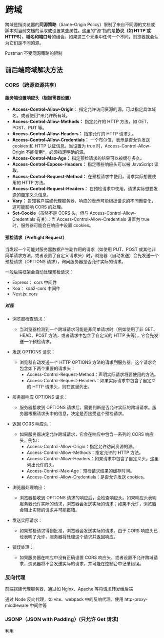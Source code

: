 # 跨域

跨域是指浏览器的**同源策略**（Same-Origin Policy）限制了来自不同源的文档或脚本对当前文档的读取或设置某些属性。这里的“源”指的是**协议（如 HTTP 或 HTTPS）、域名和端口号**的组合。如果这三个元素中任何一个不同，浏览器就会认为它们是不同的源。

Postman 不受同源策略的限制

## 前后端跨域解决方法

### CORS（跨源资源共享）

#### 服务端设置响应头（根据需要设置）

-   **Access-Control-Allow-Origin：** 指定允许访问资源的源。可以指定具体域名，或者使用\*来允许所有域。
-   **Access-Control-Allow-Methods：** 指定允许的 HTTP 方法，如 GET、POST、PUT 等。
-   **Access-Control-Allow-Headers：** 指定允许的 HTTP 请求头。
-   **Access-Control-Allow-Credentials：** 一个布尔值，表示是否允许发送 cookies 和 HTTP 认证信息。当设置为 true 时，Access-Control-Allow-Origin 不能使用\*，必须指定明确的源。
-   **Access-Control-Max-Age：** 指定预检请求的结果可以被缓存多久。
-   **Access-Control-Expose-Headers：** 指定哪些响应头可以被 JavaScript 读取。
-   **Access-Control-Request-Method：** 在预检请求中使用，请求实际想要使用的 HTTP 方法。
-   **Access-Control-Request-Headers：** 在预检请求中使用，请求实际想要发送的自定义头信息。
-   **Vary：** 告知客户端或代理服务器，响应的表示可能根据请求的不同而变化，这可能影响 CORS 的处理。
-   **Set-Cookie**（虽然不是 CORS 头，但与 Access-Control-Allow-Credentials 有关）：当 Access-Control-Allow-Credentials 设置为 true 时，服务器可能会在响应中设置 cookies。

#### 预检请求（Preflight Request）

当发起一个可能对服务器数据产生副作用的请求（如使用 PUT、POST 或其他非简单请求方法，或者设置了自定义请求头）时，浏览器（自动发送）会先发送一个预检请求（OPTIONS 请求），询问服务器是否允许实际的请求。

一般后端框架会自动处理预检请求：

-   Express： cors 中间件
-   Koa： koa2-cors 中间件
-   Nest.js: cors

##### 过程

-   浏览器检查请求：
    -   当浏览器检测到一个跨域请求可能是非简单请求时（例如使用了非 GET、HEAD、POST 方法，或者请求中包含了自定义的 HTTP 头等），它会先发送一个预检请求。
-   发送 OPTIONS 请求：

    -   浏览器自动发送一个 HTTP OPTIONS 方法的请求到服务器。这个请求会包含如下两个重要的请求头：
        -   Access-Control-Request-Method：声明实际请求将要使用的方法。
        -   Access-Control-Request-Headers：如果实际请求中包含了自定义的 HTTP 请求头，则在这里列出。

-   服务器响应 OPTIONS 请求：
    -   服务器接收到 OPTIONS 请求后，需要判断是否允许实际的跨域请求。服务器根据请求头中的信息，决定是否接受这个预检请求。
-   返回 CORS 响应头：
    -   如果服务器决定允许跨域请求，它会在响应中包含一系列的 CORS 响应头，例如：
        -   Access-Control-Allow-Origin：指定允许访问资源的源。
        -   Access-Control-Allow-Methods：指定允许的 HTTP 方法。
        -   Access-Control-Allow-Headers：如果请求中包含了自定义头，这里列出允许的头。
        -   Access-Control-Max-Age：预检请求结果的缓存时间。
        -   Access-Control-Allow-Credentials：是否允许发送 cookies。
-   浏览器处理响应：
    -   浏览器接收到 OPTIONS 请求的响应后，会检查响应头。如果响应头表明服务器允许实际的请求，浏览器会发送实际的请求；如果不允许，浏览器会阻止实际的请求并可能报错。
-   发送实际请求：
    -   如果预检请求得到批准，浏览器会发送实际的请求。由于 CORS 响应头已经表明了允许，服务器将处理这个请求并返回响应。
-   错误处理：
    -   如果服务器在响应中没有正确设置 CORS 响应头，或者设置不允许跨域请求，浏览器将不会发送实际的请求，并可能在控制台中记录错误。

### 反向代理

前端搭建代理服务器，通过如 Nginx、Apache 等将请求转发给后端

通过 Node 反向代理，如 vite、webpack 中的反响代理。使用 http-proxy-middleware 中间件等

### JSONP（JSON with Padding）(只允许 Get 请求)

利用<script>标签没有跨域限制，通过<script>标签 src 属性，发送带有 callback 参数的 GET 请求，服务端将接口返回数据拼凑到 callback 函数中，返回给浏览器，浏览器解析执行，从而前端拿到 callback 函数返回的数据。

```js
let script = document.createElement('script')
script.type = 'text/javascript'

// 传参一个回调函数名给后端，方便后端返回时执行这个在前端定义的回调函数
// 这个得是个接口，返回text/javascript类型。不能是html页面
script.src = 'http://www.domain2.com:8080/login?user=admin&callback=handleCallback'
document.head.appendChild(script)

// 回调执行函数
function handleCallback(res) {
    alert(JSON.stringify(res))
}
```

### WebSocket 协议跨域

## 前端跨域

> PS: iframe 同源可以进行 DOM 操作，非同源不能进行 DOM 操作

### location.hash + iframe 跨域

> PS: 在 chrome 和 safari 测试下好像不行了，在域名 c -> 域名 a 的这个过程会报跨域错误
> Uncaught DOMException: Failed to read a named property 'getRes' from 'Window': Blocked a frame with origin "http://localhost:5003" from accessing a cross-origin frame. at window.onhashchange (http://localhost:5003/hash.html:16:34)

这种方法主要利用了不同域的页面可以通过 iframe 相互嵌入，以及 location.hash 的变化可以被 JavaScript 监听到的特点。

**Hash 传递方式：** 域名 a -> 域名 b -> 域名 c -> 域名 a

通过域名 c 作为中间人，接收域名 b 的 hash，传递给域名 a

#### 缺点

-   它依赖于页面间的 hash 变化，这可能不是所有情况下都适用。
-   通信是单向的，如果需要双向通信，可能需要更复杂的设置。
-   它使用 iframe，这可能会增加页面的复杂性和性能开销。
-   现在对一些浏览器好像不兼容了，会报跨域错误。

**域名 1**

```html
<iframe id="iframe" src="http://localhost:5002/hash.html" frameborder="0" style="display: none;"></iframe>
<script>
    let iframe = document.getElementById('iframe')

    setTimeout(() => {
        iframe.src = iframe.src + '#user=admin'
    }, 2000)

    // Uncaught DOMException: Failed to read a named property 'getRes' from 'Window': Blocked a frame with origin "http://localhost:5003" from accessing a cross-origin frame.at window.onhashchange (http://localhost:5003/hash.html:16:34)
    // ! 这个方法现在好像也不行了，会报错
    function getRes(res) {
        console.log('get response form domain3', res)
    }
</script>
```

**域名 2**

```html
<iframe id="iframe" src="http://localhost:5003/hash.html" style="display: none;" frameborder="0"></iframe>
<script>
    let iframe = document.getElementById('iframe')
    window.onhashchange = function () {
        console.log('domain2 hash change', location.hash)
        iframe.src = iframe.src + location.hash
    }
</script>
```

**域名 3**

```html
<script>
    window.onhashchange = function () {
        console.log('domain3 hash change', location.hash)
        console.log(window.parent.parent)
        window.parent.parent.getRes('消息')
    }
</script>
```

### window.name + iframe 跨域

> 但在大多数情况下，如果没有显式设置，window.name 的初始值通常是空字符串 ""。这意味着，除非你通过 JavaScript 代码显式地为 window.name 设置一个值，否则它不会包含任何数据。

这种方法主要利用了 window.name 在不同的页面、不同的域名加载后依旧存在，并且支持很长的 name 值（2MB）

**传递过程**：

1. 域名 2 的页面 b 先设置 window.name 的值
2. 域名 1 的页面 a 先通过 iframe 请求页面 b，此时 iframe 已经保留了页面 b 的 window.name。但是此时如果直接访问会因为同源政策导致跨域，访问失败。
3. 将域名 1，页面 a 的 iframe 的 src 改为域名 1 的某个页面，页面中不需要有内容，假设页面为 proxy.html。proxy 页面没有设置 window.name，所以此时 window.name 还是保留页面 b 的内容。但是此时已经没有跨域问题，所以可以得到页面 b 的 window.name

#### 缺点

-   只适用于单向通信

**域名 1，页面 a**

```html
<script>
    var proxy = function (url, callback) {
        var state = 0
        var iframe = document.createElement('iframe')

        iframe.src = url

        iframe.onload = function () {
            if (state === 1) {
                //  iframe 已经加载了同域代理页面，并且之前已经将跨域页面（B域）的数据存储在了 window.name 中。
                callback(iframe.contentWindow.name)
                destoryFrame()
            } else if (state === 0) {
                try {
                    // 此时获取会跨域
                    console.log('重定向前的name', iframe.contentWindow.name)
                } catch (error) {
                    console.error(error)
                }
                // 重定向后会保留B页面的window.name，再换成同域的代理页面就可以获取window.name
                iframe.contentWindow.location = 'http://localhost:5001/window.name/proxy.html'
                state = 1
            }
        }

        document.body.appendChild(iframe)

        function destoryFrame() {
            iframe.contentWindow.document.write('')
            iframe.contentWindow.close()
            document.body.removeChild(iframe)
        }
    }

    setTimeout(() => {
        // 请求跨域b页面数据
        proxy('http://localhost:5002/window.name/b.html', function (data) {
            console.log('获取b页面window.name', data)
        })
    }, 2000)
</script>
```

**域名 1，页面 proxy**

不需要内容，之遥 window.name 没有发生更改

**域名 2，页面 b**

```html
<script>
    window.name = 'b页面数据'
</script>
```

### postMessage 跨域

postMessage 用于不同窗口（window）之间传递消息，可以用于：

-   不同源 iframe 的通信
-   同一个页面不同 iframe 的通信
-   打开的新窗口于原窗口通信：使用 window.open 方法打开的新窗口（popup）可以通过 postMessage 与原窗口（opener）进行通信
-   多个打开的标签之间的通信
-   嵌入的第三方插件或应用与宿主页面之间的通信：第三方插件或应用（如社交媒体分享按钮、评论系统等）可以通过 postMessage 与宿主页面交换消息。

#### 缺点

-   一些旧的浏览器（如 Internet Explorer 9 及以下版本）可能不支持或有有限的支持。如果需要在这些旧浏览器上实现跨源通信，可能需要使用其他技术或 polyfills。
-   postMessage 不保证消息的传递顺序，尤其是在高频率发送消息的情况下。如果消息的顺序很重要，开发者需要在应用层面实现额外的逻辑来处理消息排序

发送方

```html
<h1>发送方</h1>
<iframe id="my-iframe" src="http://localhost:5002/postmessage/b.html" frameborder="0"></iframe>
<script>
    // 用于在不同源的窗口（window）之间发送消息
    // 使用iframe
    const myIframe = document.getElementById('my-iframe')
    const otherWindow = myIframe.contentWindow
    // 使用新窗口
    // const otherWindow = window.open('http://localhost:5002/postmessage/b.html', '_blank');
    setTimeout(() => {
        // 发送消息
        otherWindow.postMessage('Hello from Domain1', 'http://localhost:5002')
    }, 2000)

    window.addEventListener('message', function (event) {
        // 接收回复
        console.log('receive from: ', event.origin)
        console.log('receive data: ', event.data)
    })
</script>
```

接收方

```html
<h1>接收方</h1>
<script>
    window.addEventListener('message', function (event) {
        console.log('receive from: ', event.origin)
        console.log('receive data: ', event.data)

        setTimeout(() => {
            // 回复消息
            window.parent.postMessage('Hello back', event.origin)
        }, 1000)
    })
</script>
```
